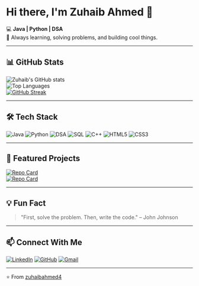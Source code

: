 

# Hi there, I'm **Zuhaib Ahmed** 👋  
💻 **Java | Python | DSA**  
🚀 Always learning, solving problems, and building cool things.

---

## 📊 GitHub Stats
![Zuhaib's GitHub stats](https://github-readme-stats.vercel.app/api?username=zuhaibahmed4&show_icons=true&theme=radical)  
![Top Languages](https://github-readme-stats.vercel.app/api/top-langs/?username=zuhaibahmed4&layout=compact&theme=radical)  
[![GitHub Streak](https://streak-stats.demolab.com?user=zuhaibahmed4&theme=radical)](https://git.io/streak-stats)  

---

## 🛠 Tech Stack
![Java](https://img.shields.io/badge/Java-ED8B00?style=for-the-badge&logo=openjdk&logoColor=white)
![Python](https://img.shields.io/badge/Python-3776AB?style=for-the-badge&logo=python&logoColor=white)
![DSA](https://img.shields.io/badge/DSA-FF5733?style=for-the-badge&logo=codeforces&logoColor=white)
![SQL](https://img.shields.io/badge/SQL-003B57?style=for-the-badge&logo=mysql&logoColor=white)
![C++](https://img.shields.io/badge/C++-00599C?style=for-the-badge&logo=cplusplus&logoColor=white)
![HTML5](https://img.shields.io/badge/HTML5-E34F26?style=for-the-badge&logo=html5&logoColor=white)
![CSS3](https://img.shields.io/badge/CSS3-1572B6?style=for-the-badge&logo=css3&logoColor=white)

---

## 🚀 Featured Projects
[![Repo Card](https://github-readme-stats.vercel.app/api/pin/?username=zuhaibahmed4&repo=YourRepoName&theme=radical)](https://github.com/zuhaibahmed4/YourRepoName)  
[![Repo Card](https://github-readme-stats.vercel.app/api/pin/?username=zuhaibahmed4&repo=AnotherRepo&theme=radical)](https://github.com/zuhaibahmed4/AnotherRepo)  

---

## 💡 Fun Fact
> "First, solve the problem. Then, write the code." – John Johnson

---

## 📫 Connect With Me
[![LinkedIn](https://img.shields.io/badge/LinkedIn-0A66C2?style=for-the-badge&logo=linkedin&logoColor=white)](https://linkedin.com/in/your-profile)
[![GitHub](https://img.shields.io/badge/GitHub-171515?style=for-the-badge&logo=github&logoColor=white)](https://github.com/zuhaibahmed4)
[![Gmail](https://img.shields.io/badge/Gmail-D14836?style=for-the-badge&logo=gmail&logoColor=white)](zuhaibahmed.bssef24@iba-suk.edu.pk)

---
⭐️ From [zuhaibahmed4](https://github.com/zuhaibahmed4)
